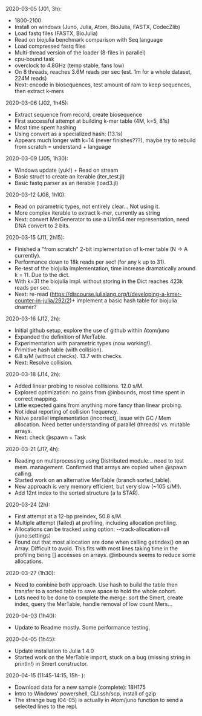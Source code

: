 2020-03-05 (J01, 3h):
* 1800-2100
* Install on windows (Juno, Julia, Atom, BioJulia, FASTX, CodecZlib)
* Load fastq files (FASTX, BioJulia)
* Read on biojulia benchmark comparison with Seq language
* Load compressed fastq files
* Multi-thread version of the loader (8-files in parallel)
* cpu-bound task
* overclock to 4.8GHz (temp stable, fans low)
* On 8 threads, reaches 3.6M reads per sec (est. 1m for a whole dataset, 224M reads)
* Next: encode in biosequences, test amount of ram to keep sequences, then extract k-mers

2020-03-06 (J02, 1h45):
* Extract sequence from record, create biosequence
* First successful attempt at building k-mer table (4M, k=5, 81s)
* Most time spent hashing
* Using convert as a specialized hash: (13.1s)
* Appears much longer with k=14 (never finishes???), maybe try to rebuild from scratch = understand + language

2020-03-09 (J05, 1h30):
* Windows update (yuk!) + Read on stream
* Basic struct to create an iterable (iter_test.jl)
* Basic fastq parser as an iterable (load3.jl)

2020-03-12 (J08, 1h10):
* Read on parametric types, not entirely clear... Not using it.
* More complex iterable to extract k-mer, currently as string
* Next: convert MerGenerator to use a UInt64 mer representation, need DNA convert to 2 bits.

2020-03-15 (J11, 2h15):
* Finished a "from scratch" 2-bit implementation of k-mer table (N -> A currently).
* Performance down to 18k reads per sec! (for any k up to 31).
* Re-test of the biojulia implementation, time increase dramatically around k = 11. Due to the dict.
* With k=31 the biojulia impl. without storing in the Dict reaches 423k reads per sec.
* Next: re-read (https://discourse.julialang.org/t/developing-a-kmer-counter-in-julia/292/2)+
  implement a basic hash table for biojulia dnamer?

2020-03-16 (J12, 2h):
* Initial github setup, explore the use of github within Atom/juno
* Expanded the definition of MerTable.
* Experimentation with parametric types (now working!).
* Primitive hash table (with collision).
* 6.8 s/M (without checks).  13.7 with checks.
* Next: Resolve collision.

2020-03-18 (J14, 2h):
* Added linear probing to resolve collisions. 12.0 s/M.
* Explored optimization: no gains from @inbounds, most time spent in correct mapping.
* Little expected gains from anything more fancy than linear probing.
* Not ideal reporting of collision frequency.
* Naive parallel implementation (incorrect), issue with GC / Mem allocation.
  Need better understanding of parallel (threads) vs. mutable arrays.
* Next: check @spawn + Task

2020-03-21 (J17, 4h):
* Reading on multiprocessing using Distributed module... need to test mem. management.
  Confirmed that arrays are copied when @spawn calling.
* Started work on an alternative MerTable (branch sorted_table).
* New approach is very memory efficient, but very slow (~105 s/M!).
* Add 12nt index to the sorted structure (a la STAR).

2020-03-24 (2h):
* First attempt at a 12-bp preindex, 50.8 s/M.
* Multiple attempt (failed) at profiling, including allocation profiling.
* Allocations can be tracked using option: --track-allocation=all (juno:settings)
* Found out that most allocation are done when calling getindex() on an Array.
  Difficult to avoid. This fits with most lines taking time in the profiling
  being [] accesses on arrays. @inbounds seems to reduce some allocations.

2020-03-27 (1h30):
* Need to combine both approach. Use hash to build the table then transfer to a
  sorted table to save space to hold the whole cohort.
* Lots need to be done to complete the merge: sort the Smert, create index, query
  the MerTable, handle removal of low count Mers...

2020-04-03 (1h40):
* Update to Readme mostly. Some performance testing.

2020-04-05 (1h45):
* Update installation to Julia 1.4.0
* Started work on the MerTable import, stuck on a bug (missing string in println!) in Smert
  constructor.

2020-04-15 (11:45-14:15, 15h- ):
* Download data for a new sample (complete): 18H175
* Intro to Windows' powershell, CLI ssh/scp, install of gzip
* The strange bug (04-05) is actually in Atom/juno function to send a selected lines to the repl.
